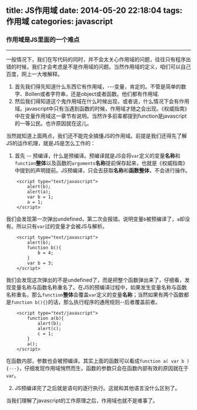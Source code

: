 title: JS作用域
date: 2014-05-20 22:18:04
tags: 作用域
categories: javascript
---
### 作用域是JS里面的一个难点 ###
----------
一般情况下，我们在写代码的同时，并不会太关心作用域的问题，往往只有程序出错的时候，我们才会考虑是不是作用域的问题。当然作用域的定义，咱们可以自己百度，网上一大堆解释。

1.  首先我们得先知道什么东西它有作用域，---变量，肯定的。不管是简单的数字、Bollen或者字符串，还是object或者函数。他们都有作用域.
2.  然后我们得知道这个鬼作用域在什么时候出现，或者说，什么情况下会有作用域。javascript中只有当遇到函数的时候，作用域才随之会出现。《权威指南》中在变量作用域这一章节有说明。当然许多前辈都提到function是javascript的一等公民。也许原因就在这儿。

当然就知道上面两点，我们还不能完全搞懂JS的作用域。前提是我们还得先了解JS的运作机理，就是JS是怎么工作的：

1.  首先 -- 预编译，什么是预编译。预编译就是JS会将`var`定义的变量**名称**和`function`**整体**以及函数的`arguments`**名称**提前保存起来，也就是《权威指南》中提到的声明提前。JS预编译，只会去获取**名称**和**函数整体**，不会进行操作。
<!-- more -->

```
	<script type="text/javascript">
		alert(b);
		alert(a);
		var b = 1;
		a = 1;
	</script>
```
我们会发现第一次弹出undefined，第二次会报错。说明变量`b`被预编译了，`a`却没有。所以只有`var`过的变量才会被JS与解析。
```
	<script type="text/javascript">
		alert(b);
		function b(){
			b = 4;
		}
		var b = 3;
	</script>
```
我们会发现这次弹出的不是undefined了，而是把整个函数弹出来了，仔细看，发现变量名称与函数名称重名了。在JS的预编译过程中，如果发生变量名称与函数名称重名，那么`function`**整体**会覆盖`var`定义的变量**名称**；当然如果有两个函数都是`function b(){}`的话，那么执行程序的通用规则--后者覆盖前者。
```
	<script type="text/javascript">
		function a(b){
			alert(b);
			alert(c);
			c = 1;
		}
		a();
	</script>
```
在函数内部，参数也会被预编译。其实上面的函数可以看成`function a( var b ){···}`，仔细发现作用域悄然而生，函数的参数只会在函数内部有效的原因就在于`var`。

2.  JS预编译完了之后就是语句的逐行执行。这就和其他语言没什么区别了。

当我们理解了javascript的工作原理之后，作用域也就不是难事了。
